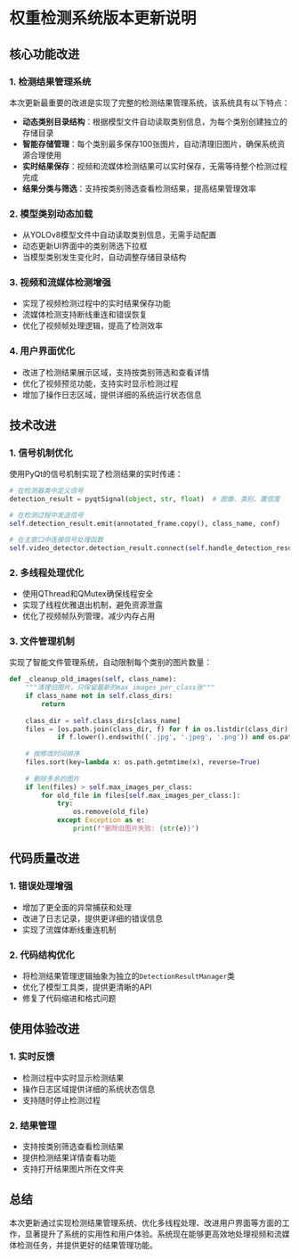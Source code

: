 # 权重检测系统版本更新说明

## 核心功能改进

### 1. 检测结果管理系统

本次更新最重要的改进是实现了完整的检测结果管理系统，该系统具有以下特点：

- **动态类别目录结构**：根据模型文件自动读取类别信息，为每个类别创建独立的存储目录
- **智能存储管理**：每个类别最多保存100张图片，自动清理旧图片，确保系统资源合理使用
- **实时结果保存**：视频和流媒体检测结果可以实时保存，无需等待整个检测过程完成
- **结果分类与筛选**：支持按类别筛选查看检测结果，提高结果管理效率

### 2. 模型类别动态加载

- 从YOLOv8模型文件中自动读取类别信息，无需手动配置
- 动态更新UI界面中的类别筛选下拉框
- 当模型类别发生变化时，自动调整存储目录结构

### 3. 视频和流媒体检测增强

- 实现了视频检测过程中的实时结果保存功能
- 流媒体检测支持断线重连和错误恢复
- 优化了视频帧处理逻辑，提高了检测效率

### 4. 用户界面优化

- 改进了检测结果展示区域，支持按类别筛选和查看详情
- 优化了视频预览功能，支持实时显示检测过程
- 增加了操作日志区域，提供详细的系统运行状态信息

## 技术改进

### 1. 信号机制优化

使用PyQt的信号机制实现了检测结果的实时传递：

```python
# 在检测器类中定义信号
detection_result = pyqtSignal(object, str, float)  # 图像、类别、置信度

# 在检测过程中发送信号
self.detection_result.emit(annotated_frame.copy(), class_name, conf)

# 在主窗口中连接信号处理函数
self.video_detector.detection_result.connect(self.handle_detection_result)
```

### 2. 多线程处理优化

- 使用QThread和QMutex确保线程安全
- 实现了线程优雅退出机制，避免资源泄露
- 优化了视频帧队列管理，减少内存占用

### 3. 文件管理机制

实现了智能文件管理系统，自动限制每个类别的图片数量：

```python
def _cleanup_old_images(self, class_name):
    """清理旧图片，只保留最新的max_images_per_class张"""
    if class_name not in self.class_dirs:
        return
        
    class_dir = self.class_dirs[class_name]
    files = [os.path.join(class_dir, f) for f in os.listdir(class_dir) 
            if f.lower().endswith(('.jpg', '.jpeg', '.png')) and os.path.isfile(os.path.join(class_dir, f))]
    
    # 按修改时间排序
    files.sort(key=lambda x: os.path.getmtime(x), reverse=True)
    
    # 删除多余的图片
    if len(files) > self.max_images_per_class:
        for old_file in files[self.max_images_per_class:]:
            try:
                os.remove(old_file)
            except Exception as e:
                print(f"删除旧图片失败: {str(e)}")
```

## 代码质量改进

### 1. 错误处理增强

- 增加了更全面的异常捕获和处理
- 改进了日志记录，提供更详细的错误信息
- 实现了流媒体断线重连机制

### 2. 代码结构优化

- 将检测结果管理逻辑抽象为独立的`DetectionResultManager`类
- 优化了模型工具类，提供更清晰的API
- 修复了代码缩进和格式问题

## 使用体验改进

### 1. 实时反馈

- 检测过程中实时显示检测结果
- 操作日志区域提供详细的系统状态信息
- 支持随时停止检测过程

### 2. 结果管理

- 支持按类别筛选查看检测结果
- 提供检测结果详情查看功能
- 支持打开结果图片所在文件夹

## 总结

本次更新通过实现检测结果管理系统、优化多线程处理、改进用户界面等方面的工作，显著提升了系统的实用性和用户体验。系统现在能够更高效地处理视频和流媒体检测任务，并提供更好的结果管理功能。
